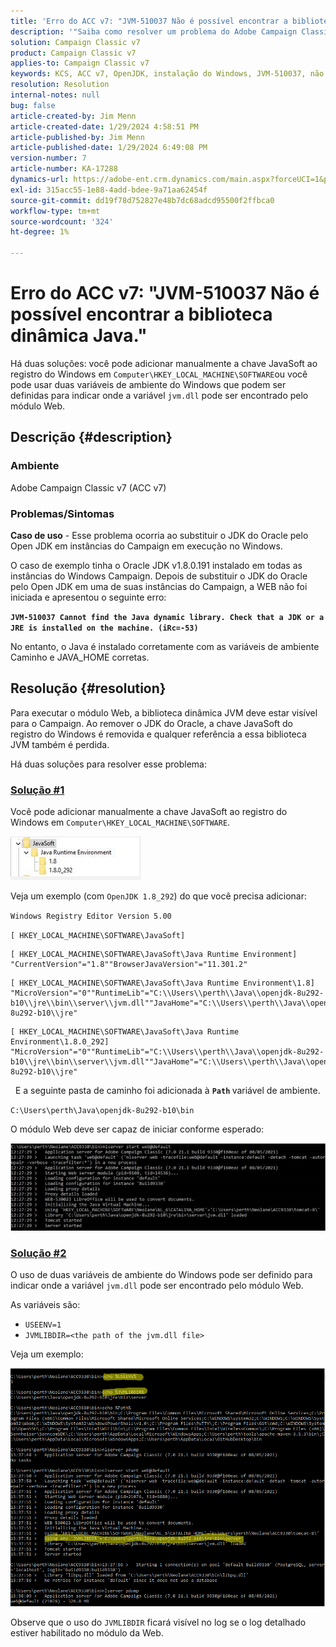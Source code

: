 ```yaml
---
title: 'Erro do ACC v7: "JVM-510037 Não é possível encontrar a biblioteca dinâmica Java."'
description: '"Saiba como resolver um problema do Adobe Campaign Classic v7 para o erro: "JVM-510037 Não é possível encontrar a biblioteca dinâmica Java.""'
solution: Campaign Classic v7
product: Campaign Classic v7
applies-to: Campaign Classic v7
keywords: KCS, ACC v7, OpenJDK, instalação do Windows, JVM-510037, não é possível encontrar, Biblioteca dinâmica Java, Adobe Campaign Classic v7, Solução de problemas
resolution: Resolution
internal-notes: null
bug: false
article-created-by: Jim Menn
article-created-date: 1/29/2024 4:58:51 PM
article-published-by: Jim Menn
article-published-date: 1/29/2024 6:49:08 PM
version-number: 7
article-number: KA-17288
dynamics-url: https://adobe-ent.crm.dynamics.com/main.aspx?forceUCI=1&pagetype=entityrecord&etn=knowledgearticle&id=6d2368a8-c7be-ee11-9079-6045bd006268
exl-id: 315acc55-1e88-4add-bdee-9a71aa62454f
source-git-commit: dd19f78d752827e48b7dc68adcd95500f2ffbca0
workflow-type: tm+mt
source-wordcount: '324'
ht-degree: 1%

---
```


# Erro do ACC v7: &quot;JVM-510037 Não é possível encontrar a biblioteca dinâmica Java.&quot;


Há duas soluções: você pode adicionar manualmente a chave JavaSoft ao registro do Windows em `Computer\HKEY_LOCAL_MACHINE\SOFTWARE`ou você pode usar duas variáveis de ambiente do Windows que podem ser definidas para indicar onde a variável `jvm.dll` pode ser encontrado pelo módulo Web.

## Descrição {#description}


### <b>Ambiente</b>

Adobe Campaign Classic v7 (ACC v7)



### <b>Problemas/Sintomas</b>

<b>Caso de uso</b> - Esse problema ocorria ao substituir o JDK do Oracle pelo Open JDK em instâncias do Campaign em execução no Windows.

O caso de exemplo tinha o Oracle JDK v1.8.0.191 instalado em todas as instâncias do Windows Campaign. Depois de substituir o JDK do Oracle pelo Open JDK em uma de suas instâncias do Campaign, a WEB não foi iniciada e apresentou o seguinte erro:

<b>`JVM-510037 Cannot find the Java dynamic library. Check that a JDK or a JRE is installed on the machine. (iRc=-53)`</b>

No entanto, o Java é instalado corretamente com as variáveis de ambiente Caminho e JAVA_HOME corretas.


## Resolução {#resolution}


Para executar o módulo Web, a biblioteca dinâmica JVM deve estar visível para o Campaign. Ao remover o JDK do Oracle, a chave JavaSoft do registro do Windows é removida e qualquer referência a essa biblioteca JVM também é perdida.

Há duas soluções para resolver esse problema:

### <u>Solução #1</u>

Você pode adicionar manualmente a chave JavaSoft ao registro do Windows em `Computer\HKEY_LOCAL_MACHINE\SOFTWARE`.

![](assets/de72732e-d310-ec11-b6e6-000d3a597e01.png)

Veja um exemplo (com `OpenJDK 1.8_292`) do que você precisa adicionar:

`Windows Registry Editor Version 5.00`

`[ HKEY_LOCAL_MACHINE\SOFTWARE\JavaSoft]`




```
[ HKEY_LOCAL_MACHINE\SOFTWARE\JavaSoft\Java Runtime Environment] "CurrentVersion"="1.8""BrowserJavaVersion"="11.301.2"
```





```
[ HKEY_LOCAL_MACHINE\SOFTWARE\JavaSoft\Java Runtime Environment\1.8] "MicroVersion"="0""RuntimeLib"="C:\\Users\\perth\\Java\\openjdk-8u292-b10\\jre\\bin\\server\\jvm.dll""JavaHome"="C:\\Users\\perth\\Java\\openjdk-8u292-b10\\jre"
```





```
[ HKEY_LOCAL_MACHINE\SOFTWARE\JavaSoft\Java Runtime Environment\1.8.0_292] "MicroVersion"="0""RuntimeLib"="C:\\Users\\perth\\Java\\openjdk-8u292-b10\\jre\\bin\\server\\jvm.dll""JavaHome"="C:\\Users\\perth\\Java\\openjdk-8u292-b10\\jre"
```


 
E a seguinte pasta de caminho foi adicionada à <b>`Path` </b>variável de ambiente.

`C:\Users\perth\Java\openjdk-8u292-b10\bin`

O módulo Web deve ser capaz de iniciar conforme esperado:

![](assets/f9d275cf-d910-ec11-b6e6-000d3a597e01.png)

### <u>Solução #2</u>

O uso de duas variáveis de ambiente do Windows pode ser definido para indicar onde a variável `jvm.dll` pode ser encontrado pelo módulo Web.

As variáveis são:

- `USEENV=1`
- `JVMLIBDIR=<the path of the jvm.dll file>`


Veja um exemplo:

![](assets/108e8694-d814-ec11-b6e6-002248047155.png)

Observe que o uso do `JVMLIBDIR` ficará visível no log se o log detalhado estiver habilitado no módulo da Web.
